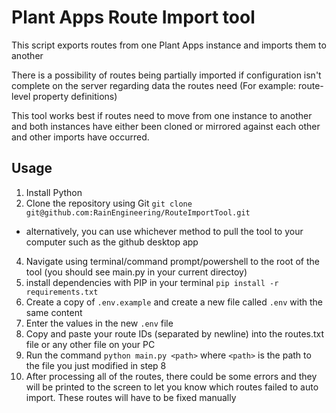 # Plant Apps Route Import tool

This script exports routes from one Plant Apps instance and imports them to another

There is a possibility of routes being partially imported if configuration isn't complete on the server regarding data the routes need (For example: route-level property definitions)

This tool works best if routes need to move from one instance to another and both instances have either been cloned or mirrored against each other and other imports have occurred.

## Usage

1. Install Python
2. Clone the repository using Git `git clone git@github.com:RainEngineering/RouteImportTool.git`

- alternatively, you can use whichever method to pull the tool to your computer such as the github desktop app

4. Navigate using terminal/command prompt/powershell to the root of the tool (you should see main.py in your current directoy)
5. install dependencies with PIP in your terminal `pip install -r requirements.txt`
6. Create a copy of `.env.example` and create a new file called `.env` with the same content
7. Enter the values in the new `.env` file
8. Copy and paste your route IDs (separated by newline) into the routes.txt file or any other file on your PC
9. Run the command `python main.py <path>` where `<path>` is the path to the file you just modified in step 8
10. After processing all of the routes, there could be some errors and they will be printed to the screen to let you know which routes failed to auto import. These routes will have to be fixed manually
